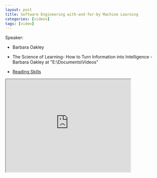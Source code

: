 ```yaml
---
layout: post
title: Software Engineering with-and-for-by Machine Learning
categories: [videos]
tags: [video]
---
```


Speaker:

- Barbara Oakley

- The Science of Learning- How to Turn Information into Intelligence - Barbara Oakley at "E:\Documents\Videos"
- [Reading Skills](https://www.youtube.com/watch?v=1FvYJhpNvHY)

<!--more-->

<iframe width="80%" height="300px" src="https://www.youtube.com/embed/1FvYJhpNvHY">
</iframe>